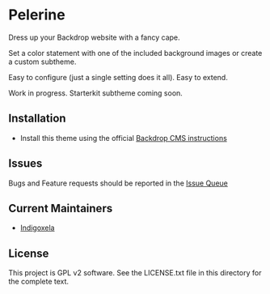 # Pelerine

Dress up your Backdrop website with a fancy cape.

Set a color statement with one of the included background images or create a
custom subtheme.

Easy to configure (just a single setting does it all).
Easy to extend.

Work in progress.
Starterkit subtheme coming soon.

## Installation

- Install this theme using the official [Backdrop CMS instructions](https://backdropcms.org/guide/themes)

## Issues

Bugs and Feature requests should be reported in the [Issue Queue](https://github.com/backdrop-contrib/pelerine/issues)

## Current Maintainers

- [Indigoxela](https://github.com/indigoxela)

## License

This project is GPL v2 software. See the LICENSE.txt file in this directory for the complete text.
